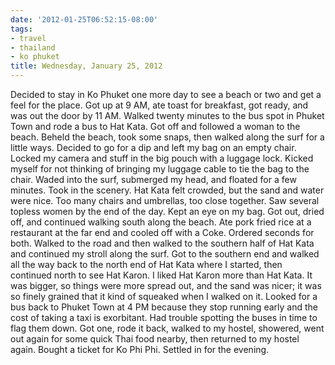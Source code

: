 ```yaml
---
date: '2012-01-25T06:52:15-08:00'
tags:
- travel
- thailand
- ko phuket
title: Wednesday, January 25, 2012
---
```


Decided to stay in Ko Phuket one more day to see a beach or two and get a feel for the place. Got up at 9 AM, ate toast for breakfast, got ready, and was out the door by 11 AM. Walked twenty minutes to the bus spot in Phuket Town and rode a bus to Hat Kata. Got off and followed a woman to the beach. Beheld the beach, took some snaps, then walked along the surf for a little ways. Decided to go for a dip and left my bag on an empty chair. Locked my camera and stuff in the big pouch with a luggage lock. Kicked myself for not thinking of bringing my luggage cable to tie the bag to the chair. Waded into the surf, submerged my head, and floated for a few minutes. Took in the scenery. Hat Kata felt crowded, but the sand and water were nice. Too many chairs and umbrellas, too close together. Saw several topless women by the end of the day. Kept an eye on my bag. Got out, dried off, and continued walking south along the beach. Ate pork fried rice at a restaurant at the far end and cooled off with a Coke. Ordered seconds for both. Walked to the road and then walked to the southern half of Hat Kata and continued my stroll along the surf. Got to the southern end and walked all the way back to the north end of Hat Kata where I started, then continued north to see Hat Karon. I liked Hat Karon more than Hat Kata. It was bigger, so things were more spread out, and the sand was nicer; it was so finely grained that it kind of squeaked when I walked on it. Looked for a bus back to Phuket Town at 4 PM because they stop running early and the cost of taking a taxi is exorbitant. Had trouble spotting the buses in time to flag them down. Got one, rode it back, walked to my hostel, showered, went out again for some quick Thai food nearby, then returned to my hostel again. Bought a ticket for Ko Phi Phi. Settled in for the evening.
